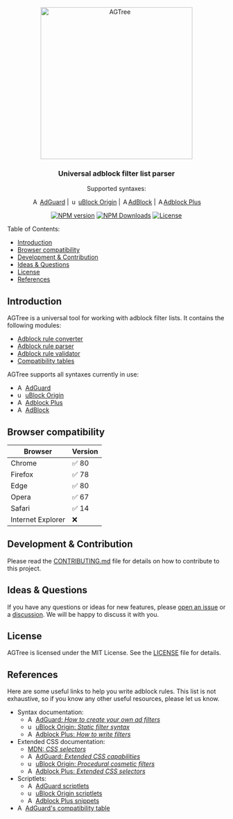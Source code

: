 <!-- markdownlint-disable -->
&nbsp;
<p align="center">
    <picture>
        <source media="(prefers-color-scheme: dark)" srcset="https://cdn.adtidy.org/website/github.com/AGTree/agtree_darkmode.svg" />
        <img alt="AGTree" src="https://cdn.adtidy.org/website/github.com/AGTree/agtree_lightmode.svg" width="350px" />
    </picture>
</p>
<h3 align="center">Universal adblock filter list parser</h3>
<p align="center">Supported syntaxes:</p>
<p align="center">
    <img src="https://cdn.adguard.com/website/github.com/AGLint/adg_logo.svg" width="14px" alt="AdGuard logo" /> <a href="https://adguard.com">AdGuard</a>
    | <img src="https://cdn.adguard.com/website/github.com/AGLint/ubo_logo.svg" width="14px" alt="uBlock Origin logo" /> <a href="https://github.com/gorhill/uBlock">uBlock Origin</a>
    | <img src="https://cdn.adguard.com/website/github.com/AGLint/ab_logo.svg" width="14px" alt="AdBlock logo" /><a href="https://getadblock.com">AdBlock</a>
    | <img src="https://cdn.adguard.com/website/github.com/AGLint/abp_logo.svg" width="14px" alt="Adblock Plus logo" /><a href="https://adblockplus.org">Adblock Plus</a>
</p>
<p align="center">
    <a href="https://www.npmjs.com/package/@adguard/agtree"><img src="https://img.shields.io/npm/v/@adguard/agtree" alt="NPM version" /></a>
    <a href="https://www.npmjs.com/package/@adguard/agtree"><img src="https://img.shields.io/npm/dm/@adguard/agtree" alt="NPM Downloads" /></a>
    <a href="https://github.com/AdguardTeam/tsurlfilter/blob/master/packages/agtree/LICENSE"><img src="https://img.shields.io/npm/l/@adguard/agtree" alt="License" /></a>
</p>
<!-- markdownlint-restore -->

Table of Contents:

- [Introduction](#introduction)
- [Browser compatibility](#browser-compatibility)
- [Development \& Contribution](#development--contribution)
- [Ideas \& Questions](#ideas--questions)
- [License](#license)
- [References](#references)

## Introduction

AGTree is a universal tool for working with adblock filter lists. It contains the following modules:

- [Adblock rule converter][converter-url]
- [Adblock rule parser][parser-url]
- [Adblock rule validator][validator-url]
- [Compatibility tables][compatibility-tables-url]

AGTree supports all syntaxes currently in use:

<!--markdownlint-disable MD013-->
- <img src="https://cdn.adguard.com/website/github.com/AGLint/adg_logo.svg" alt="AdGuard logo" width="14px"> [AdGuard][adg-url]
- <img src="https://cdn.adguard.com/website/github.com/AGLint/ubo_logo.svg" alt="uBlock Origin logo" width="14px"> [uBlock Origin][ubo-url]
- <img src="https://cdn.adguard.com/website/github.com/AGLint/abp_logo.svg" alt="Adblock Plus logo" width="14px"> [Adblock Plus][abp-url]
- <img src="https://cdn.adguard.com/website/github.com/AGLint/ab_logo.svg" alt="AdBlock logo" width="14px"> [AdBlock][ab-url]
<!--markdownlint-enable MD013-->

## Browser compatibility

| Browser               | Version   |
|-----------------------|:----------|
| Chrome                | ✅ 80     |
| Firefox               | ✅ 78     |
| Edge                  | ✅ 80     |
| Opera                 | ✅ 67     |
| Safari                | ✅ 14     |
| Internet Explorer     | ❌        |

## Development & Contribution

Please read the [CONTRIBUTING.md][contributing-url] file for details on how to contribute to this project.

## Ideas & Questions

If you have any questions or ideas for new features, please [open an issue][new-issue-url] or a
[discussion][discussions-url]. We will be happy to discuss it with you.

## License

AGTree is licensed under the MIT License. See the [LICENSE][license-url] file for details.

## References

Here are some useful links to help you write adblock rules. This list is not exhaustive, so if you know any other useful
resources, please let us know.

<!--markdownlint-disable MD013-->
- Syntax documentation:
    - <img src="https://cdn.adguard.com/website/github.com/AGLint/adg_logo.svg" width="14px" alt="AdGuard logo"> [AdGuard: *How to create your own ad filters*][adg-filters]
    - <img src="https://cdn.adguard.com/website/github.com/AGLint/ubo_logo.svg" width="14px" alt="uBlock Origin logo"> [uBlock Origin: *Static filter syntax*][ubo-filters]
    - <img src="https://cdn.adguard.com/website/github.com/AGLint/abp_logo.svg" width="14px" alt="Adblock Plus logo"> [Adblock Plus: *How to write filters*][abp-filters]
- Extended CSS documentation:
    - [MDN: *CSS selectors*][mdn-css-selectors]
    - <img src="https://cdn.adguard.com/website/github.com/AGLint/adg_logo.svg" width="14px" alt="AdGuard logo"> [AdGuard: *Extended CSS capabilities*][adg-ext-css]
    - <img src="https://cdn.adguard.com/website/github.com/AGLint/ubo_logo.svg" width="14px" alt="uBlock Origin logo"> [uBlock Origin: *Procedural cosmetic filters*][ubo-procedural]
    - <img src="https://cdn.adguard.com/website/github.com/AGLint/abp_logo.svg" width="14px" alt="Adblock Plus logo"> [Adblock Plus: *Extended CSS selectors*][abp-ext-css]
- Scriptlets:
    - <img src="https://cdn.adguard.com/website/github.com/AGLint/adg_logo.svg" width="14px" alt="AdGuard logo"> [AdGuard scriptlets][adg-scriptlets]
    - <img src="https://cdn.adguard.com/website/github.com/AGLint/ubo_logo.svg" width="14px" alt="uBlock Origin logo"> [uBlock Origin scriptlets][ubo-scriptlets]
    - <img src="https://cdn.adguard.com/website/github.com/AGLint/abp_logo.svg" width="14px" alt="Adblock Plus logo"> [Adblock Plus snippets][abp-snippets]
- <img src="https://cdn.adguard.com/website/github.com/AGLint/adg_logo.svg" width="14px" alt="AdGuard logo"> [AdGuard's compatibility table][adg-compatibility-table]
<!--markdownlint-enable MD013-->

[ab-url]: https://getadblock.com
[abp-ext-css]: https://help.eyeo.com/adblockplus/how-to-write-filters#elemhide-emulation
[abp-filters]: https://help.eyeo.com/adblockplus/how-to-write-filters
[abp-snippets]: https://help.eyeo.com/adblockplus/snippet-filters-tutorial#snippets-ref
[abp-url]: https://adblockplus.org
[adg-compatibility-table]: https://github.com/AdguardTeam/Scriptlets/blob/master/wiki/compatibility-table.md
[adg-ext-css]: https://github.com/AdguardTeam/ExtendedCss/blob/master/README.md
[adg-filters]: https://kb.adguard.com/en/general/how-to-create-your-own-ad-filters
[adg-scriptlets]: https://github.com/AdguardTeam/Scriptlets/blob/master/wiki/about-scriptlets.md#scriptlets
[adg-url]: https://adguard.com
[compatibility-tables-url]: https://github.com/AdguardTeam/tsurlfilter/tree/master/packages/agtree/src/compatibility-tables
[contributing-url]: https://github.com/AdguardTeam/tsurlfilter/tree/master/packages/agtree/CONTRIBUTING.md
[converter-url]: https://github.com/AdguardTeam/tsurlfilter/tree/master/packages/agtree/src/converter
[discussions-url]: https://github.com/AdguardTeam/tsurlfilter/discussions
[license-url]: https://github.com/AdguardTeam/tsurlfilter/blob/master/packages/agtree/LICENSE
[mdn-css-selectors]: https://developer.mozilla.org/en-US/docs/Web/CSS/CSS_Selectors
[new-issue-url]: https://github.com/AdguardTeam/tsurlfilter/issues/new
[parser-url]: https://github.com/AdguardTeam/tsurlfilter/tree/master/packages/agtree/src/parser
[validator-url]: https://github.com/AdguardTeam/tsurlfilter/tree/master/packages/agtree/src/validator
[ubo-filters]: https://github.com/gorhill/uBlock/wiki/Static-filter-syntax
[ubo-procedural]: https://github.com/gorhill/uBlock/wiki/Procedural-cosmetic-filters
[ubo-scriptlets]: https://github.com/gorhill/uBlock/wiki/Resources-Library#available-general-purpose-scriptlets
[ubo-url]: https://github.com/gorhill/uBlock
